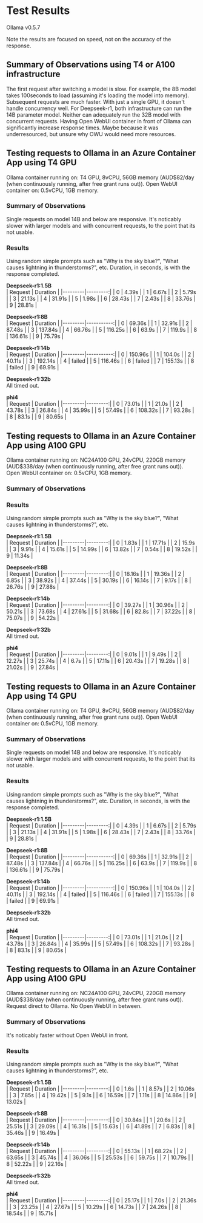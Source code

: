 # Test Results

Ollama v0.5.7

Note the results are focused on speed, not on the accuracy of the response.

## Summary of Observations using T4 or A100 infrastructure
The first request after switching a model is slow. For example, the 8B model takes 100seconds to load (assuming it's loading the model into memory). Subsequent requests are much faster.
With just a single GPU, it doesn't handle concurrency well.
For Deepseek-r1, both infrastructure can run the 14B parameter model. Neither can adequately run the 32B model with concurrent requests.
Having Open WebUI container in front of Ollama can significantly increase response times. Maybe because it was underresourced, but unsure why OWU would need more resources.

## Testing requests to Ollama in an Azure Container App using T4 GPU
Ollama container running on: T4 GPU, 8vCPU, 56GB memory (AUD$82/day (when continuously running, after free grant runs out)).
Open WebUI container on: 0.5vCPU, 1GB memory.

### Summary of Observations
Single requests on model 14B and below are responsive. It's noticably slower with larger models and with concurrent requests, to the point that its not usable.

### Results
Using random simple prompts such as "Why is the sky blue?", "What causes lightning in thunderstorms?", etc.
Duration, in seconds, is with the response completed.

**Deepseek-r1:1.5B**  
| Request | Duration |
|---------|---------:|
| 0       | 4.39s    |
| 1       | 6.67s    |
| 2       | 5.79s    |
| 3       | 21.13s   |
| 4       | 31.91s   |
| 5       | 1.98s    |
| 6       | 28.43s   |
| 7       | 2.43s    |
| 8       | 33.76s   |
| 9       | 28.81s   |

**Deepseek-r1:8B**  
| Request | Duration   |
|---------|-----------:|
| 0       | 69.36s     |
| 1       | 32.91s     |
| 2       | 87.48s     |
| 3       | 137.84s    |
| 4       | 66.76s     |
| 5       | 116.25s    |
| 6       | 63.9s      |
| 7       | 119.9s     |
| 8       | 136.61s    |
| 9       | 75.79s     | 

**Deepseek-r1:14b**  
| Request | Duration   |
|---------|-----------:|
| 0       | 150.96s    |
| 1       | 104.0s     |
| 2       | 40.11s     |
| 3       | 192.14s    |
| 4       | failed     |
| 5       | 116.46s    |
| 6       | failed     |
| 7       | 155.13s    |
| 8       | failed     |
| 9       | 69.91s     |

**Deepseek-r1:32b**  
All timed out.

**phi4**  
| Request | Duration |
|---------|---------:|
| 0       | 73.01s   |
| 1       | 21.0s    |
| 2       | 43.78s   |
| 3       | 26.84s   |
| 4       | 35.99s   |
| 5       | 57.49s   |
| 6       | 108.32s  |
| 7       | 93.28s   |
| 8       | 83.1s    |
| 9       | 80.65s   |


## Testing requests to Ollama in an Azure Container App using A100 GPU
Ollama container running on: NC24A100 GPU, 24vCPU, 220GB memory (AUD$338/day (when continuously running, after free grant runs out)).
Open WebUI container on: 0.5vCPU, 1GB memory.

### Summary of Observations


### Results
Using random simple prompts such as "Why is the sky blue?", "What causes lightning in thunderstorms?", etc.

**Deepseek-r1:1.5B**  
| Request | Duration |
|---------|---------:|
| 0       | 1.83s    |
| 1       | 17.71s   |
| 2       | 15.9s    |
| 3       | 9.91s    |
| 4       | 15.61s   |
| 5       | 14.99s   |
| 6       | 13.82s   |
| 7       | 0.54s    |
| 8       | 19.52s   |
| 9       | 11.34s   |

**Deepseek-r1:8B**  
| Request | Duration |
|---------|---------:|
| 0       | 18.16s   |
| 1       | 19.36s   |
| 2       | 6.85s    |
| 3       | 38.92s   |
| 4       | 37.44s   |
| 5       | 30.19s   |
| 6       | 16.14s   |
| 7       | 9.17s    |
| 8       | 26.76s   |
| 9       | 27.88s   |

**Deepseek-r1:14b**  
| Request | Duration |
|---------|---------:|
| 0       | 39.27s   |
| 1       | 30.96s   |
| 2       | 50.21s   |
| 3       | 73.68s   |
| 4       | 27.61s   |
| 5       | 31.68s   |
| 6       | 82.8s    |
| 7       | 37.22s   |
| 8       | 75.07s   |
| 9       | 54.22s   |

**Deepseek-r1:32b**  
All timed out.

**phi4**  
| Request | Duration |
|---------|---------:|
| 0       | 9.01s    |
| 1       | 9.49s    |
| 2       | 12.27s   |
| 3       | 25.74s   |
| 4       | 6.7s     |
| 5       | 17.11s   |
| 6       | 20.43s   |
| 7       | 19.28s   |
| 8       | 21.02s   |
| 9       | 27.84s   |


## Testing requests to Ollama in an Azure Container App using T4 GPU
Ollama container running on: T4 GPU, 8vCPU, 56GB memory (AUD$82/day (when continuously running, after free grant runs out)).
Open WebUI container on: 0.5vCPU, 1GB memory.

### Summary of Observations
Single requests on model 14B and below are responsive. It's noticably slower with larger models and with concurrent requests, to the point that its not usable.

### Results
Using random simple prompts such as "Why is the sky blue?", "What causes lightning in thunderstorms?", etc.
Duration, in seconds, is with the response completed.

**Deepseek-r1:1.5B**  
| Request | Duration |
|---------|---------:|
| 0       | 4.39s    |
| 1       | 6.67s    |
| 2       | 5.79s    |
| 3       | 21.13s   |
| 4       | 31.91s   |
| 5       | 1.98s    |
| 6       | 28.43s   |
| 7       | 2.43s    |
| 8       | 33.76s   |
| 9       | 28.81s   |

**Deepseek-r1:8B**  
| Request | Duration   |
|---------|-----------:|
| 0       | 69.36s     |
| 1       | 32.91s     |
| 2       | 87.48s     |
| 3       | 137.84s    |
| 4       | 66.76s     |
| 5       | 116.25s    |
| 6       | 63.9s      |
| 7       | 119.9s     |
| 8       | 136.61s    |
| 9       | 75.79s     | 

**Deepseek-r1:14b**  
| Request | Duration   |
|---------|-----------:|
| 0       | 150.96s    |
| 1       | 104.0s     |
| 2       | 40.11s     |
| 3       | 192.14s    |
| 4       | failed     |
| 5       | 116.46s    |
| 6       | failed     |
| 7       | 155.13s    |
| 8       | failed     |
| 9       | 69.91s     |

**Deepseek-r1:32b**  
All timed out.

**phi4**  
| Request | Duration |
|---------|---------:|
| 0       | 73.01s   |
| 1       | 21.0s    |
| 2       | 43.78s   |
| 3       | 26.84s   |
| 4       | 35.99s   |
| 5       | 57.49s   |
| 6       | 108.32s  |
| 7       | 93.28s   |
| 8       | 83.1s    |
| 9       | 80.65s   |


## Testing requests to Ollama in an Azure Container App using A100 GPU
Ollama container running on: NC24A100 GPU, 24vCPU, 220GB memory (AUD$338/day (when continuously running, after free grant runs out)).
Request direct to Ollama. No Open WebUI in between.

### Summary of Observations
It's noticably faster without Open WebUI in front.

### Results
Using random simple prompts such as "Why is the sky blue?", "What causes lightning in thunderstorms?", etc.

**Deepseek-r1:1.5B**  
| Request | Duration |
|---------|---------:|
| 0       | 1.6s     |
| 1       | 8.57s    |
| 2       | 10.06s   |
| 3       | 7.85s    |
| 4       | 19.42s   |
| 5       | 9.1s     |
| 6       | 16.59s   |
| 7       | 1.11s    |
| 8       | 14.86s   |
| 9       | 13.02s   |

**Deepseek-r1:8B**  
| Request | Duration |
|---------|---------:|
| 0       | 30.84s   |
| 1       | 20.6s    |
| 2       | 25.51s   |
| 3       | 29.09s   |
| 4       | 16.31s   |
| 5       | 15.63s   |
| 6       | 41.89s   |
| 7       | 6.83s    |
| 8       | 35.46s   |
| 9       | 16.49s   |

**Deepseek-r1:14b**  
| Request | Duration |
|---------|---------:|
| 0       | 55.13s   |
| 1       | 68.22s   |
| 2       | 63.65s   |
| 3       | 45.74s   |
| 4       | 36.06s   |
| 5       | 25.53s   |
| 6       | 59.75s   |
| 7       | 10.79s   |
| 8       | 52.22s   |
| 9       | 22.16s   |

**Deepseek-r1:32b**  
All timed out.

**phi4**  
| Request | Duration |
|---------|---------:|
| 0       | 25.17s   |
| 1       | 7.0s     |
| 2       | 21.36s   |
| 3       | 23.25s   |
| 4       | 27.67s   |
| 5       | 10.29s   |
| 6       | 14.73s   |
| 7       | 24.26s   |
| 8       | 18.54s   |
| 9       | 15.71s   |